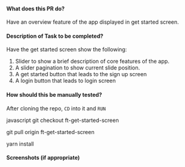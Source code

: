 #### What does this PR do?

Have an overview feature of the app displayed in get started screen.

#### Description of Task to be completed?

Have the get started screen show the following:

1. Slider to show a brief description of core features of the app.
2. A slider pagination to show current slide position.
3. A get started button that leads to the sign up screen
4. A login button that leads to login screen

#### How should this be manually tested?

After cloning the repo,
`CD` into it and `RUN`

javascript
git checkout ft-get-started-screen

git pull origin ft-get-started-screen

yarn install

#### Screenshots (if appropriate)
